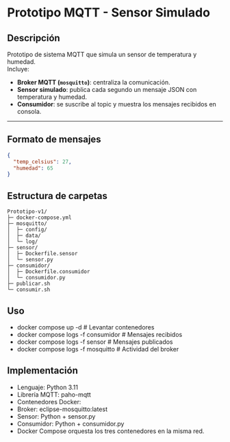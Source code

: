 # Prototipo MQTT - Sensor Simulado

## Descripción

Prototipo de sistema MQTT que simula un sensor de temperatura y humedad.  
Incluye:

- **Broker MQTT (`mosquitto`)**: centraliza la comunicación.  
- **Sensor simulado**: publica cada segundo un mensaje JSON con temperatura y humedad.  
- **Consumidor**: se suscribe al topic y muestra los mensajes recibidos en consola.

---

## Formato de mensajes

```json
{
  "temp_celsius": 27,
  "humedad": 65
}
```
## Estructura de carpetas
```
Prototipo-v1/
├─ docker-compose.yml
├─ mosquitto/
│  ├─ config/
│  ├─ data/
│  └─ log/
├─ sensor/
│  ├─ Dockerfile.sensor
│  └─ sensor.py
├─ consumidor/
│  ├─ Dockerfile.consumidor
│  └─ consumidor.py
├─ publicar.sh
└─ consumir.sh
```
## Uso

- docker compose up -d                # Levantar contenedores
- docker compose logs -f consumidor   # Mensajes recibidos
- docker compose logs -f sensor       # Mensajes publicados
- docker compose logs -f mosquitto    # Actividad del broker

## Implementación

- Lenguaje: Python 3.11
- Librería MQTT: paho-mqtt
- Contenedores Docker:
- Broker: eclipse-mosquitto:latest
- Sensor: Python + sensor.py
- Consumidor: Python + consumidor.py
- Docker Compose orquesta los tres contenedores en la misma red.
